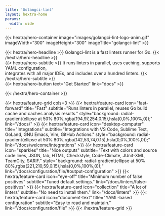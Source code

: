 ```yaml
---
title: 'Golangci-lint'
layout: hextra-home
params:
  width: wide
---
```


{{< hextra/hero-container image="images/golangci-lint-logo-anim.gif" imageWidth="300" imageHeight="300" imageTitle="golangci-lint" >}}

<div class="hx-mt-6 hx-mb-6">
{{< hextra/hero-headline >}}
  Golangci-lint is a fast linters runner for Go.
{{< /hextra/hero-headline >}}
</div>

<div class="hx-mb-12">
{{< hextra/hero-subtitle >}}
  It runs linters in parallel, uses caching, supports YAML configuration,&nbsp;<br class="sm:hx-block hx-hidden" />integrates with all major IDEs, and includes over a hundred linters.
{{< /hextra/hero-subtitle >}}
</div>

<div class="hx-mb-6">
{{< hextra/hero-button text="Get Started" link="docs" >}}
</div>

{{< /hextra/hero-container >}}

<div class="hx-mt-6"></div>

{{< hextra/feature-grid cols=3 >}}
  {{< hextra/feature-card
    icon="fast-forward"
    title="Fast"
    subtitle="Runs linters in parallel, reuses Go build cache and caches analysis results."
    style="background: radial-gradient(ellipse at 50% 80%,rgba(194,97,254,0.15),hsla(0,0%,100%,0));"
    link="/docs/" >}}
  {{< hextra/feature-card
    icon="desktop-computer"
    title="Integrations"
    subtitle="Integrations with VS Code, Sublime Text, GoLand, GNU Emacs, Vim, GitHub Actions."
    style="background: radial-gradient(ellipse at 50% 80%,rgba(142,53,74,0.15),hsla(0,0%,100%,0));"
    link="/docs/welcome/integrations" >}}
  {{< hextra/feature-card
    icon="sparkles"
    title="Nice outputs"
    subtitle="Text with colors and source code lines, JSON, tab, HTML, Checkstyle, Code-Climate, JUnit-XML, TeamCity, SARIF."
    style="background: radial-gradient(ellipse at 50% 80%,rgba(221,210,59,0.15),hsla(0,0%,100%,0));"
    link="/docs/configuration/file/#output-configuration" >}}
  {{< hextra/feature-card
    icon="eye-off"
    title="Minimum number of false positives"
    subtitle="Tuned default settings."
    link="/docs/linters/false-positives" >}}
  {{< hextra/feature-card
    icon="collection"
    title="A lot of linters"
    subtitle="No need to install them."
    link="/docs/linters" >}}
  {{< hextra/feature-card
    icon="document-text"
    title="YAML-based configuration"
    subtitle="Easy to read and maintain."
    link="/docs/configuration/file" >}}
{{< /hextra/feature-grid >}}
